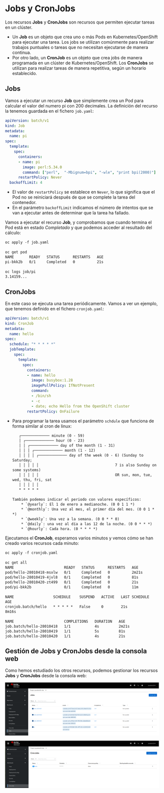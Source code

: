 # Jobs y CronJobs

Los recursos **Jobs** y **CronJobs** son recursos que permiten ejecutar tareas en un clúster. 

* Un **Job** es un objeto que crea uno o más Pods en Kubernetes/OpenShift para ejecutar una tarea. Los jobs se utilizan comúnmente para realizar trabajos puntuales o tareas que no necesitan ejecutarse de manera continua. 
* Por otro lado, un **CronJob** es un objeto que crea jobs de manera programada en un clúster de Kubernetes/OpenShift. Los **CronJobs** se utilizan para realizar tareas de manera repetitiva, según un horario establecido. 

## Jobs

Vamos a ejecutar un recurso **Job** que simplemente crea un Pod para calcular el valor del numero pi con 200 decimales. La definición del recurso la tenemos guardada en el fichero `job.yaml`:

```yaml
apiVersion: batch/v1
kind: Job
metadata:
  name: pi
spec:
  template:
    spec:
      containers:
      - name: pi
        image: perl:5.34.0
        command: ["perl",  "-Mbignum=bpi", "-wle", "print bpi(2000)"]
      restartPolicy: Never
  backoffLimit: 4
```

* El valor de `restartPolicy` se establece en `Never`, lo que significa que el Pod no se reiniciará después de que se complete la tarea del contenedor.
* En el parámetro `backoffLimit` indicamos el número de intentos que se van a ejecutar antes de determinar que la tarea ha fallado.

Vamos a ejecutar el recurso **Job**, y comprobamos que cuando termina el Pod está en estado *Completado* y que podemos acceder al resultado del cálculo:

    oc apply -f job.yaml 
    
    oc get pod
    NAME       READY   STATUS      RESTARTS   AGE
    pi-bkk2b   0/1     Completed   0          21s
    
    oc logs job/pi
    3.14159...

## CronJobs

En este caso se ejecuta una tarea periódicamente. Vamos a ver un ejemplo, que tenemos definido en el fichero `cronjob.yaml`:

```yaml
apiVersion: batch/v1
kind: CronJob
metadata:
  name: hello
spec:
  schedule: "* * * * *"
  jobTemplate:
    spec:
      template:
        spec:
          containers:
          - name: hello
            image: busybox:1.28
            imagePullPolicy: IfNotPresent
            command:
            - /bin/sh
            - -c
            - date; echo Hello from the OpenShift cluster
          restartPolicy: OnFailure
```

* Para programar la tarea usamos el parámetro `schdule` que funciona de forma similar al cron de linux:

         ┌───────────── minute (0 - 59)
         │ ┌───────────── hour (0 - 23)
         │ │ ┌───────────── day of the month (1 - 31)
         │ │ │ ┌───────────── month (1 - 12)
         │ │ │ │ ┌───────────── day of the week (0 - 6) (Sunday to Saturday;
         │ │ │ │ │                                   7 is also Sunday on some systems)
         │ │ │ │ │                                   OR sun, mon, tue, wed, thu, fri, sat
         │ │ │ │ │
         * * * * *
    
      También podemos indicar el periodo con valores específicos: 
          * `@yearly`: El 1 de enero a medianoche. (0 0 1 1 *)
          * `@monthly`: Una vez al mes, el primer día del mes. (0 0 1 * *)
          * `@weekly`: Una vez a la semana. (0 0 * * 0)
          * `@daily`: una vez al día a las 12 de la noche. (0 0 * * *)
          * `@hourly`: Cada hora. (0 * * * *)

Ejecutamos el **CronJob**, esperamos varios minutos y vemos cómo se han creado varios recursos cada minuto:

    oc apply -f cronjob.yaml

    oc get all
    NAME                       READY   STATUS      RESTARTS   AGE
    pod/hello-28010418-msxlw   0/1     Completed   0          2m21s
    pod/hello-28010419-4jvl8   0/1     Completed   0          81s
    pod/hello-28010420-zt499   0/1     Completed   0          21s
    pod/pi-bkk2b               0/1     Completed   0          11m
    
    NAME                  SCHEDULE    SUSPEND   ACTIVE   LAST SCHEDULE   AGE
    cronjob.batch/hello   * * * * *   False     0        21s             8m16s

    NAME                       COMPLETIONS   DURATION   AGE
    job.batch/hello-28010418   1/1           4s         2m21s
    job.batch/hello-28010419   1/1           5s         81s
    job.batch/hello-28010420   1/1           4s         21s

## Gestión de Jobs y CronJobs desde la consola web

Como hemos estudiado los otros recursos, podemos gestionar los recursos **Jobs** y **CronJobs** desde la consola web:

![job](img/job1.png)

![job](img/job2.png)



